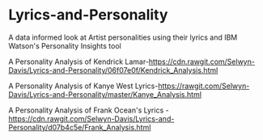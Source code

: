 # Lyrics-and-Personality
A data informed look at Artist personalities using their lyrics and IBM Watson's Personality Insights tool

A Personality Analysis of Kendrick Lamar-https://cdn.rawgit.com/Selwyn-Davis/Lyrics-and-Personality/06f07e0f/Kendrick_Analysis.html

A Personality Analysis of Kanye West Lyrics-https://rawgit.com/Selwyn-Davis/Lyrics-and-Personality/master/Kanye_Analysis.html

A Personality Analysis of Frank Ocean's Lyrics - https://cdn.rawgit.com/Selwyn-Davis/Lyrics-and-Personality/d07b4c5e/Frank_Analysis.html
